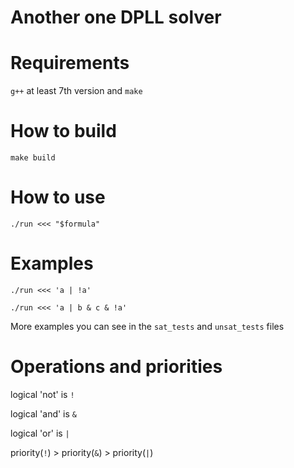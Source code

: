 # Another one DPLL solver

# Requirements
<code>g++</code> at least 7th version and <code>make</code>

# How to build
<code>make build</code>

# How to use
<code>./run <<< "$formula"</code>

# Examples
<code>./run <<< 'a | !a'</code>

<code>./run <<< 'a | b & c & !a'</code>

More examples you can see in the <code>sat_tests</code> and <code>unsat_tests</code> files

# Operations and priorities
logical 'not' is <code>!</code>

logical 'and' is <code>&</code>

logical 'or' is <code>|</code>

priority(<code>!</code>) > priority(<code>&</code>) > priority(<code>|</code>)

